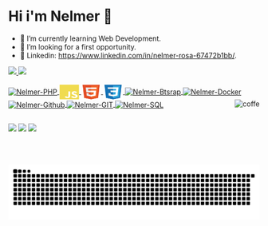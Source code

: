 # Hi i'm Nelmer 🍺

- 🔴 I’m currently learning Web Development.
- 🔴 I’m looking for a first opportunity.
- 🔴 Linkedin: https://www.linkedin.com/in/nelmer-rosa-67472b1bb/.

<div>
  <a href="https://github.com/nelmerrosa">
  <img height="130" src="https://github-readme-stats.vercel.app/api?username=nelmerrosa&show_icons=true&theme=tokyonight&include_all_commits=true&count_private=true"/>
  <img height="130" src="https://github-readme-stats.vercel.app/api/top-langs/?username=nelmerrosa&layout=compact&langs_count=7&theme=tokyonight"/>
</div>

<div style="display: inline_block"><br>
  <img align="center" alt="Nelmer-PHP" height="30" width="40" src="https://cdn.jsdelivr.net/gh/devicons/devicon/icons/php/php-original.svg">
  <img align="center" alt="Nelmer-Js" height="30" width="40" src="https://raw.githubusercontent.com/devicons/devicon/master/icons/javascript/javascript-plain.svg">
  <img align="center" alt="Nelmer-HTML" height="30" width="40" src="https://raw.githubusercontent.com/devicons/devicon/master/icons/html5/html5-original.svg">
  <img align="center" alt="Nelmer-CSS" height="30" width="40" src="https://raw.githubusercontent.com/devicons/devicon/master/icons/css3/css3-original.svg">
  <img align="center" alt="Nelmer-Btsrap" height="30" width="40" src="https://cdn.jsdelivr.net/gh/devicons/devicon/icons/bootstrap/bootstrap-plain-wordmark.svg">
  <img align="center" alt="Nelmer-Docker" height="30" width="40" src="https://cdn.jsdelivr.net/gh/devicons/devicon/icons/docker/docker-original-wordmark.svg">
  <img align="center" alt="Nelmer-Github" height="30" width="40" src="https://cdn.jsdelivr.net/gh/devicons/devicon/icons/github/github-original-wordmark.svg">
  <img align="center" alt="Nelmer-GIT" height="30" width="40" src="https://cdn.jsdelivr.net/gh/devicons/devicon/icons/git/git-original-wordmark.svg">
  <img align="center" alt="Nelmer-SQL" height="30" width="40" src="https://cdn.jsdelivr.net/gh/devicons/devicon/icons/mysql/mysql-plain.svg">
  <img height="130" align="right" alt="coffe" src="https://media4.giphy.com/media/QuIxFwQo0RMT1tASlV/200w.webp?cid=ecf05e478pj5c4ovhgbi0h6wqnfq1r682atjwir1uqxn2tfd&rid=200w.webp&ct=g">
</div>
  
  ## 

<div>
  <a href="https://instagram.com/nelmerrosa" target="_blank"><img src="https://img.shields.io/badge/-Instagram-%23E4405F?style=for-the-badge&logo=instagram&logoColor=white" target="_blank"></a>
  <a href = "mailto:nelmerrosa@gmail.com"><img src="https://img.shields.io/badge/-Gmail-%23333?style=for-the-badge&logo=gmail&logoColor=white" target="_blank"></a>
  <a href="https://www.linkedin.com/in/nelmer-rosa-67472b1bb/" target="_blank"><img src="https://img.shields.io/badge/-LinkedIn-%230077B5?style=for-the-badge&logo=linkedin&logoColor=white" target="_blank"></a> 
</div> 
  
  ![Snake animation](https://github.com/nelmerrosa/nelmerrosa/blob/output/github-contribution-grid-snake.svg)

